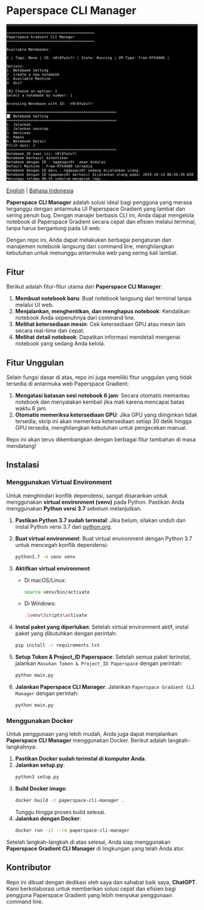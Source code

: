 # Paperspace CLI Manager
![Screenshot Project](./img/Image1.jpg)

[English](readme.md) | [Bahasa Indonesia](readme_ID.md)

**Paperspace CLI Manager** adalah solusi ideal bagi pengguna yang merasa terganggu dengan antarmuka UI Paperspace Gradient yang lambat dan sering penuh bug. Dengan manajer berbasis CLI ini, Anda dapat mengelola notebook di Paperspace Gradient secara cepat dan efisien melalui terminal, tanpa harus bergantung pada UI web.

Dengan repo ini, Anda dapat melakukan berbagai pengaturan dan manajemen notebook langsung dari command line, menghilangkan kebutuhan untuk menunggu antarmuka web yang sering kali lambat.

## Fitur

Berikut adalah fitur-fitur utama dari **Paperspace CLI Manager**:

1. **Membuat notebook baru**: Buat notebook langsung dari terminal tanpa melalui UI web.
2. **Menjalankan, menghentikan, dan menghapus notebook**: Kendalikan notebook Anda sepenuhnya dari command line.
3. **Melihat ketersediaan mesin**: Cek ketersediaan GPU atau mesin lain secara real-time dan cepat.
4. **Melihat detail notebook**: Dapatkan informasi mendetail mengenai notebook yang sedang Anda kelola.

## Fitur Unggulan

Selain fungsi dasar di atas, repo ini juga memiliki fitur unggulan yang tidak tersedia di antarmuka web Paperspace Gradient:

1. **Mengatasi batasan sesi notebook 6 jam**: Secara otomatis memantau notebook dan menyalakan kembali jika mati karena mencapai batas waktu 6 jam.
2. **Otomatis memeriksa ketersediaan GPU**: Jika GPU yang diinginkan tidak tersedia, skrip ini akan memeriksa ketersediaan setiap 30 detik hingga GPU tersedia, menghilangkan kebutuhan untuk pengecekan manual.

Repo ini akan terus dikembangkan dengan berbagai fitur tambahan di masa mendatang!

## Instalasi

### Menggunakan Virtual Environment

Untuk menghindari konflik dependensi, sangat disarankan untuk menggunakan **virtual environment (venv)** pada Python. Pastikan Anda menggunakan **Python versi 3.7** sebelum melanjutkan.

1. **Pastikan Python 3.7 sudah terinstal**:
   Jika belum, silakan unduh dan instal Python versi 3.7 dari [python.org](https://www.python.org/downloads/release/python-370/).

2. **Buat virtual environment**:
   Buat virtual environment dengan Python 3.7 untuk mencegah konflik dependensi:
   ```bash
   python3.7 -m venv venv
   ```

3. **Aktifkan virtual environment**:
   - Di macOS/Linux:
     ```bash
     source venv/bin/activate
     ```
   - Di Windows:
     ```bash
     .\venv\Scripts\activate
     ```

4. **Instal paket yang diperlukan**:
   Setelah virtual environment aktif, instal paket yang dibutuhkan dengan perintah:
   ```bash
   pip install -r requirements.txt
   ```

5. **Setup Token & Project_ID Paperspace**:
   Setelah semua paket terinstal, jalankan `Masukan Token & Project_ID Paperspace` dengan perintah:
   ```bash
   python main.py
   ```
6. **Jalankan Paperspace CLI Manager**:
   Jalankan `Paperspace Gradient CLI Manager` dengan perintah:
   ```bash
   python main.py
   ```

### Menggunakan Docker

Untuk penggunaan yang lebih mudah, Anda juga dapat menjalankan **Paperspace CLI Manager** menggunakan Docker. Berikut adalah langkah-langkahnya:

1. **Pastikan Docker sudah terinstal di komputer Anda**.
2. **Jalankan setup.py**:
   ```bash
   python3 setup.py
   ```
3. **Build Docker image**:
   ```bash
   docker build -t paperspace-cli-manager .
   ```
   Tunggu hingga proses build selesai.
4. **Jalankan dengan Docker**:
   ```bash
   docker run -it --rm paperspace-cli-manager
   ```

Setelah langkah-langkah di atas selesai, Anda siap menggunakan **Paperspace Gradient CLI Manager** di lingkungan yang telah Anda atur.

## Kontributor

Repo ini dibuat dengan dedikasi oleh saya dan sahabat baik saya, **ChatGPT**. Kami berkolaborasi untuk memberikan solusi cepat dan efisien bagi pengguna Paperspace Gradient yang lebih menyukai penggunaan command line.
